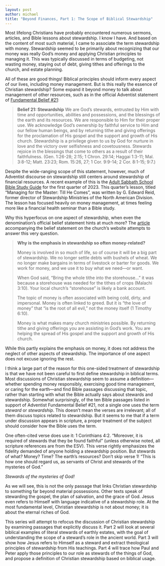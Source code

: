 ```yaml
---
layout: post
author: michael
title: "Beyond Finances, Part 1: The Scope of Biblical Stewardship"
---
```


Most lifelong Christians have probably encountered numerous sermons, articles, and Bible lessons about stewardship. I know I have. And based on the content of most such material, I came to associate the term stewardship with money. Stewardship seemed to be primarily about recognizing that our money was really God’s money and applying Christian principles to managing it. This was typically discussed in terms of budgeting, not wasting money, staying out of debt, giving tithes and offerings to the church, and estate planning.

All of these are good things! Biblical principles should inform every aspect of our lives, including money management. But is this really the essence of Christian stewardship? Some expand it beyond money to talk about management of other resources, such as in the official Adventist statement of [Fundamental Belief #21](https://www.adventist.org/stewardship/):

>**Belief 21: Stewardship**
>We are God’s stewards, entrusted by Him with time and opportunities, abilities and possessions, and the blessings of the earth and its resources. We are responsible to Him for their proper use. We acknowledge God’s ownership by faithful service to Him and our fellow human beings, and by returning tithe and giving offerings for the proclamation of His gospel and the support and growth of His church. Stewardship is a privilege given to us by God for nurture in love and the victory over selfishness and covetousness. Stewards rejoice in the blessings that come to others as a result of their faithfulness. (Gen. 1:26-28; 2:15; 1 Chron. 29:14; Haggai 1:3-11; Mal. 3:8-12; Matt. 23:23; Rom. 15:26, 27; 1 Cor. 9:9-14; 2 Cor. 8:1-15; 9:7.)

Despite the wide-ranging scope of this statement, however, much of Adventist discourse on stewardship still centers around stewardship of financial resources. A recent example of this is the [Adult Sabbath School Bible Study Guide](https://absg.adventist.org/archives#lessons) for the first quarter of 2023. This quarter’s lesson, titled “Managing for the Master: Till He Comes”, was written by G. Edward Reid, former director of Stewardship Ministries of the North American Division. The lesson has focused heavily on money management, at times feeling more like a financial health seminar than a Bible study.

Why this hyperfocus on one aspect of stewardship, when even the denomination’s official belief statement hints at much more? The [article](https://www.adventist.org/stewardship/) accompanying the belief statement on the church’s website attempts to answer this very question.

>**Why is the emphasis in stewardship so often money-related?**
>
>Money is involved in so much of life, so of course it will be a big part of stewardship. We no longer settle debts with bushels of wheat. We no longer make bargains in terms of livestock or barter for goods. We work for money, and we use it to buy what we need—or want. 
>
>When God said, “Bring the whole tithe into the storehouse…” it was because a storehouse was needed for the tithes of crops (Malachi 3:10). Your local church’s “storehouse” is likely a bank account. 
>
>The topic of money is often associated with being cold, dirty, and impersonal. Money is often linked to greed. But it is “the love of money” that “is the root of all evil,” not the money itself (1 Timothy 6:10). 
>
>Money is what makes many church ministries possible. By returning tithe and giving offerings you are assisting in God’s work. You are helping the spread of His gospel and the support and growth of His church.

While this partly explains the emphasis on money, it does not address the neglect of other aspects of stewardship. The importance of one aspect does not excuse ignoring the rest.

I think a large part of the reason for this one-sided treatment of stewardship is that we have not been careful to first define stewardship in biblical terms. Most discussions of Christian stewardship seem to assume a definition—whether spending money responsibly, exercising good time management, or caring for the earth—and find Bible passages discussing that topic, rather than starting with what the Bible actually says about stewards and stewardship. Somewhat surprisingly, of the ten Bible passages listed in support of Adventist Fundamental Belief #21, not a single one uses the term _steward_ or _stewardship_. This doesn’t mean the verses are irrelevant; all of them discuss topics related to stewardship. But it seems to me that if a term under discussion appears in scripture, a proper treatment of the subject should consider how the Bible uses the term.

One often-cited verse does use it: 1 Corinthians 4:2. “Moreover, it is required of stewards that they be found faithful” (unless otherwise noted, all scripture references are from the ESV). This verse rightly emphasizes the fidelity demanded of anyone holding a stewardship position. But stewards of what? Money? Time? The earth’s resources? Don’t skip verse 1! “This is how one should regard us, as servants of Christ and stewards of the mysteries of God.”

*Stewards of the mysteries of God!*

As we will see, this is not the only passage that links Christian stewardship to something far beyond material possessions. Other texts speak of stewarding the gospel, the plan of salvation, and the grace of God. Jesus even refers to Himself with language indicative of a stewardship role. At the most fundamental level, Christian stewardship is not about money; it is about the eternal riches of God.

This series will attempt to refocus the discussion of Christian stewardship by examining passages that explicitly discuss it. Part 2 will look at several biblical examples of literal stewards of earthly estates, with the goal of understanding the scope of a steward’s role in the ancient world. Part 3 will show how Jesus refers to Himself as a steward and extract theological principles of stewardship from His teachings. Part 4 will trace how Paul and Peter apply those principles to our role as stewards of the things of God, and propose a definition of Christian stewardship based on biblical usage.